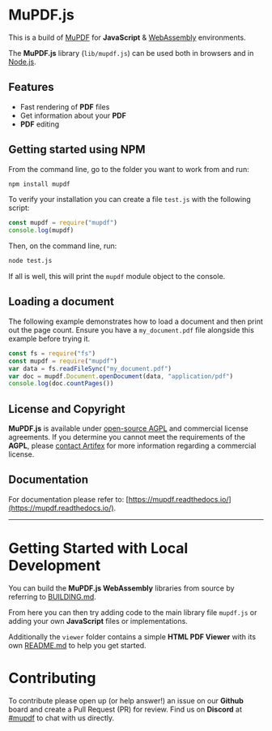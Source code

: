 # MuPDF.js

This is a build of [MuPDF](https://mupdf.com) for **JavaScript** & [WebAssembly](https://webassembly.org) environments.

The **MuPDF.js** library (`lib/mupdf.js`) can be used both in browsers and in [Node.js](https://nodejs.org).

## Features

- Fast rendering of **PDF** files
- Get information about your **PDF**
- **PDF** editing


## Getting started using NPM

From the command line, go to the folder you want to work from and run:

```bash
npm install mupdf
```

To verify your installation you can create a file `test.js` with the following script:

```js
const mupdf = require("mupdf")
console.log(mupdf)
```

Then, on the command line, run:

```bash
node test.js
```

If all is well, this will print the `mupdf` module object to the console.

## Loading a document

The following example demonstrates how to load a document and then print out the page count.
Ensure you have a `my_document.pdf` file alongside this example before trying it.

```js
const fs = require("fs")
const mupdf = require("mupdf")
var data = fs.readFileSync("my_document.pdf")
var doc = mupdf.Document.openDocument(data, "application/pdf")
console.log(doc.countPages())
```

## License and Copyright

**MuPDF.js** is available under [open-source AGPL](https://www.gnu.org/licenses/agpl-3.0.html) and commercial license agreements. If you determine you cannot meet the requirements of the **AGPL**, please [contact Artifex](https://artifex.com/contact/mupdf-inquiry.php) for more information regarding a commercial license.

## Documentation

For documentation please refer to: [https://mupdf.readthedocs.io/](https://mupdf.readthedocs.io/).


---

# Getting Started with Local Development

You can build the **MuPDF.js WebAssembly** libraries from source by referring to [BUILDING.md](https://github.com/ArtifexSoftware/mupdf.js/blob/master/BUILDING.md).

From here you can then try adding code to the main library file `mupdf.js` or adding your own **JavaScript** files or implementations.

Additionally the `viewer` folder contains a simple **HTML PDF Viewer** with its own [README.md](https://github.com/ArtifexSoftware/mupdf.js/blob/master/viewer/README.md) to help you get started.


# Contributing


To contribute please open up (or help answer!) an issue on our **Github** board and create a Pull Request (PR) for review. Find us on **Discord** at [#mupdf](https://discord.gg/DQjvZ6ERqH) to chat with us directly.

